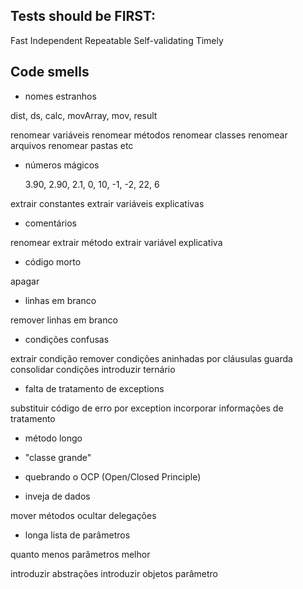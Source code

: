 ## Tests should be FIRST:

Fast
Independent
Repeatable
Self-validating
Timely

## Code smells

- nomes estranhos

dist, ds, calc, movArray, mov, result

renomear variáveis
renomear métodos
renomear classes
renomear arquivos
renomear pastas
etc

- números mágicos

  3.90, 2.90, 2.1, 0, 10, -1, -2, 22, 6

extrair constantes
extrair variáveis explicativas

- comentários

renomear
extrair método
extrair variável explicativa

- código morto

apagar

- linhas em branco

remover linhas em branco

- condições confusas

extrair condição
remover condições aninhadas por cláusulas guarda
consolidar condições
introduzir ternário

- falta de tratamento de exceptions

substituir código de erro por exception
incorporar informações de tratamento

- método longo

- "classe grande"

- quebrando o OCP (Open/Closed Principle)

- inveja de dados

mover métodos
ocultar delegações

- longa lista de parâmetros

quanto menos parâmetros melhor

introduzir abstrações
introduzir objetos parâmetro
